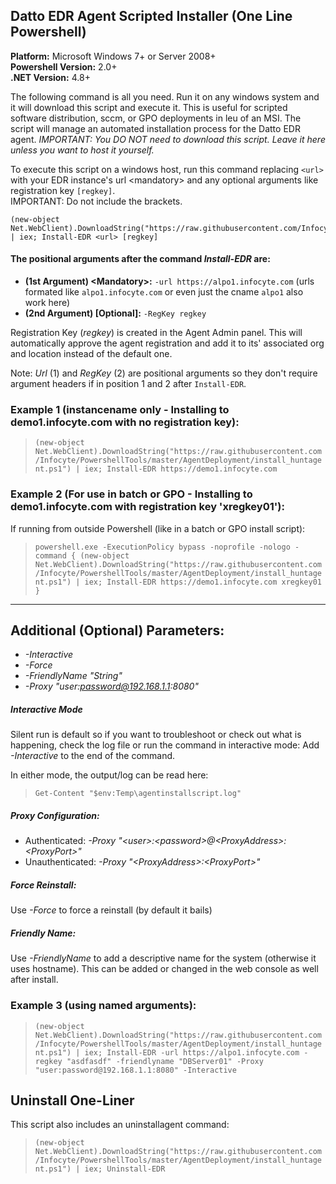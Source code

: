 ## Datto EDR Agent Scripted Installer (One Line Powershell)
**Platform:** Microsoft Windows 7+ or Server 2008+\
**Powershell Version:** 2.0+\
**.NET Version:** 4.8+

The following command is all you need.  Run it on any windows system and it will download this script and execute it.  This is useful for scripted software distribution, sccm, or GPO deployments in leu of an MSI.  The script will manage an automated installation process for the Datto EDR agent.  *IMPORTANT: You DO NOT need to download this script. Leave it here unless you want to host it yourself.*

To execute this script on a windows host, run this command replacing `<url>` with your EDR instance's url \<mandatory\> and any optional arguments like registration key `[regkey]`.  
IMPORTANT: Do not include the brackets.

```
(new-object Net.WebClient).DownloadString("https://raw.githubusercontent.com/Infocyte/PowershellTools/master/AgentDeployment/install_huntagent.ps1") | iex; Install-EDR <url> [regkey]
```

#### The positional arguments after the command *Install-EDR* are:  
* **(1st Argument) \<Mandatory\>:** `-url https://alpo1.infocyte.com` (urls formated like `alpo1.infocyte.com` or even just the cname `alpo1` also work here)
* **(2nd Argument) [Optional]:** `-RegKey regkey`

Registration Key (*regkey*) is created in the Agent Admin panel. This will automatically approve the agent registration and add it to its' associated org and location instead of the default one.

Note: *Url* (1) and *RegKey* (2) are positional arguments so they don't require argument headers if in position 1 and 2 after `Install-EDR`.

### Example 1 (instancename only - Installing to demo1.infocyte.com with no registration key):  
> `(new-object Net.WebClient).DownloadString("https://raw.githubusercontent.com/Infocyte/PowershellTools/master/AgentDeployment/install_huntagent.ps1") | iex; Install-EDR https://demo1.infocyte.com`

### Example 2 (For use in batch or GPO - Installing to demo1.infocyte.com with registration key 'xregkey01'):
If running from outside Powershell (like in a batch or GPO install script):
> `powershell.exe -ExecutionPolicy bypass -noprofile -nologo -command { (new-object Net.WebClient).DownloadString("https://raw.githubusercontent.com/Infocyte/PowershellTools/master/AgentDeployment/install_huntagent.ps1") | iex; Install-EDR https://demo1.infocyte.com xregkey01 }`

---

## Additional (Optional) Parameters:
* *-Interactive*
* *-Force*
* *-FriendlyName "String"*
* *-Proxy "user:password@192.168.1.1:8080"*


##### Interactive Mode
Silent run is default so if you want to troubleshoot or check out what is happening, check the log file or run the command in interactive mode:  Add *-Interactive* to the end of the command.

In either mode, the output/log can be read here:
> `Get-Content "$env:Temp\agentinstallscript.log"`

##### Proxy Configuration:
* Authenticated: *-Proxy "\<user\>:\<password\>@\<ProxyAddress\>:\<ProxyPort\>"*
* Unauthenticated: *-Proxy "\<ProxyAddress\>:\<ProxyPort\>"*

##### Force Reinstall:
Use *-Force* to force a reinstall (by default it bails)

##### Friendly Name:
Use *-FriendlyName* to add a descriptive name for the system (otherwise it uses hostname). This can be added or changed in the web console as well after install.


### Example 3 (using named arguments):  
> `(new-object Net.WebClient).DownloadString("https://raw.githubusercontent.com/Infocyte/PowershellTools/master/AgentDeployment/install_huntagent.ps1") | iex; Install-EDR -url https://alpo1.infocyte.com -regkey "asdfasdf" -friendlyname "DBServer01" -Proxy "user:password@192.168.1.1:8080" -Interactive`


## Uninstall One-Liner
This script also includes an uninstallagent command:

> `(new-object Net.WebClient).DownloadString("https://raw.githubusercontent.com/Infocyte/PowershellTools/master/AgentDeployment/install_huntagent.ps1") | iex; Uninstall-EDR`
